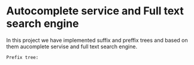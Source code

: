 # Autocomplete service and  Full text search engine

In this project we have implemented suffix and preffix trees and based on them aucomplete servise and full text search engine.

`Prefix tree:`
